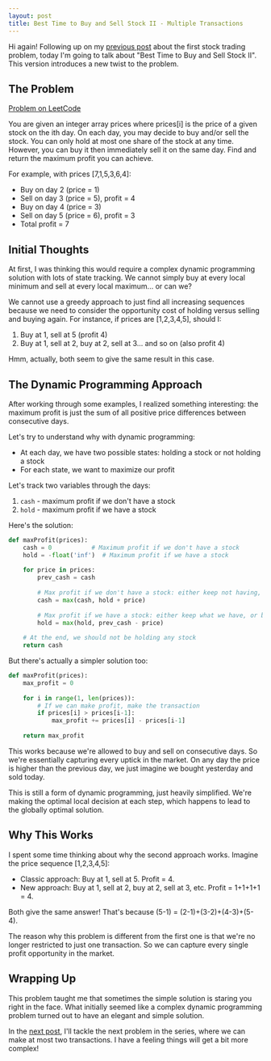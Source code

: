 ```yaml
---
layout: post
title: Best Time to Buy and Sell Stock II - Multiple Transactions
---
```


Hi again! Following up on my [previous post](/2023/06/15/best-time-to-buy-and-sell-stock/) about the first stock trading problem, today I'm going to talk about "Best Time to Buy and Sell Stock II". This version introduces a new twist to the problem.

## The Problem

[Problem on LeetCode](https://leetcode.com/problems/best-time-to-buy-and-sell-stock-ii/)

You are given an integer array prices where prices[i] is the price of a given stock on the ith day.
On each day, you may decide to buy and/or sell the stock. You can only hold at most one share of the stock at any time. However, you can buy it then immediately sell it on the same day.
Find and return the maximum profit you can achieve.

For example, with prices [7,1,5,3,6,4]:
- Buy on day 2 (price = 1)
- Sell on day 3 (price = 5), profit = 4
- Buy on day 4 (price = 3)
- Sell on day 5 (price = 6), profit = 3
- Total profit = 7

## Initial Thoughts

At first, I was thinking this would require a complex dynamic programming solution with lots of state tracking. We cannot simply buy at every local minimum and sell at every local maximum... or can we?

We cannot use a greedy approach to just find all increasing sequences because we need to consider the opportunity cost of holding versus selling and buying again. For instance, if prices are [1,2,3,4,5], should I:
1. Buy at 1, sell at 5 (profit 4)
2. Buy at 1, sell at 2, buy at 2, sell at 3... and so on (also profit 4)

Hmm, actually, both seem to give the same result in this case.

## The Dynamic Programming Approach

After working through some examples, I realized something interesting: the maximum profit is just the sum of all positive price differences between consecutive days.

Let's try to understand why with dynamic programming:

- At each day, we have two possible states: holding a stock or not holding a stock
- For each state, we want to maximize our profit

Let's track two variables through the days:
1. `cash` - maximum profit if we don't have a stock
2. `hold` - maximum profit if we have a stock

Here's the solution:

```python
def maxProfit(prices):
    cash = 0           # Maximum profit if we don't have a stock
    hold = -float('inf')  # Maximum profit if we have a stock
    
    for price in prices:
        prev_cash = cash
        
        # Max profit if we don't have a stock: either keep not having, or sell what we had
        cash = max(cash, hold + price)
        
        # Max profit if we have a stock: either keep what we have, or buy with our cash
        hold = max(hold, prev_cash - price)
    
    # At the end, we should not be holding any stock
    return cash
```

But there's actually a simpler solution too:

```python
def maxProfit(prices):
    max_profit = 0
    
    for i in range(1, len(prices)):
        # If we can make profit, make the transaction
        if prices[i] > prices[i-1]:
            max_profit += prices[i] - prices[i-1]
    
    return max_profit
```

This works because we're allowed to buy and sell on consecutive days. So we're essentially capturing every uptick in the market. On any day the price is higher than the previous day, we just imagine we bought yesterday and sold today.

This is still a form of dynamic programming, just heavily simplified. We're making the optimal local decision at each step, which happens to lead to the globally optimal solution.

## Why This Works

I spent some time thinking about why the second approach works. Imagine the price sequence [1,2,3,4,5]:

- Classic approach: Buy at 1, sell at 5. Profit = 4.
- New approach: Buy at 1, sell at 2, buy at 2, sell at 3, etc. Profit = 1+1+1+1 = 4.

Both give the same answer! That's because (5-1) = (2-1)+(3-2)+(4-3)+(5-4).

The reason why this problem is different from the first one is that we're no longer restricted to just one transaction. So we can capture every single profit opportunity in the market.

## Wrapping Up

This problem taught me that sometimes the simple solution is staring you right in the face. What initially seemed like a complex dynamic programming problem turned out to have an elegant and simple solution.

In the [next post](/2023/06/17/best-time-to-buy-and-sell-stock-iii/), I'll tackle the next problem in the series, where we can make at most two transactions. I have a feeling things will get a bit more complex! 